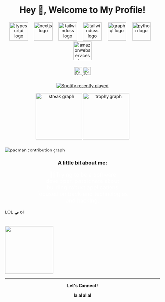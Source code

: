 <h1 align="center">Hey 👋, Welcome to My Profile!</h1>

### 

<div align="center">
  <!-- Tecnologias que você usa -->
  <img src="https://skillicons.dev/icons?i=ts" height="60" alt="typescript logo" />
  <img width="12" />
  <img src="https://skillicons.dev/icons?i=javascript" height="60" alt="nextjs logo" />
  <img width="12" />
  <img src="https://skillicons.dev/icons?i=tailwind" height="60" alt="tailwindcss logo" />
  <img width="12" />
  <img src="https://skillicons.dev/icons?i=php" height="60" alt="tailwindcss logo" />
  <img width="12" />
  <img src="https://skillicons.dev/icons?i=react" height="60" alt="graphql logo" />
  <img width="12" />
  <img src="https://skillicons.dev/icons?i=py" height="60" alt="python logo" />
  <img width="12" />
  <img src="https://skillicons.dev/icons?i=java" height="60" alt="amazonwebservices logo" />
</div>

### 

<div align="center">
  <a href="https://discord.com/users/pawsbny_" target="_blank">
    <img src="https://img.shields.io/static/v1?message=Discord&logo=discord&label=&color=7289DA&logoColor=white&style=for-the-badge" height="25" alt="Discord" />
  </a>
  <a href="https://dev.to/mateusjesus" target="_blank">
    <img src="https://img.shields.io/static/v1?message=Dev.to&logo=dev.to&label=&color=0A0A0A&logoColor=white&style=for-the-badge" height="25" alt="Dev.to" />
  </a>
</div>

###
<div align="center">
  <a href="https://open.spotify.com/user/jesusmateusmst">
    <img src="https://spotify-recently-played-readme.vercel.app/api?user=jesusmateusmst&count=5" alt="Spotify recently played"  />
  </a>
</div>

<br/>
<div align="center">
  <!-- Streak stats e Trophy -->
   <img src="https://streak-stats.demolab.com?user=Yrozxm&locale=en&mode=daily&theme=dracula&hide_border=false&border_radius=5&order=3" height="150" alt="streak graph" />
  <img src="https://github-profile-trophy.vercel.app?username=mateusjesus&theme=dracula&column=-1&row=1&margin-w=8&margin-h=8&no-bg=false&no-frame=false&order=4" height="150" alt="trophy graph"/>
</div>

###

<picture>
  <source media="(prefers-color-scheme: dark)" srcset="https://raw.githubusercontent.com/mateusjesus/mateusjesus/output/pacman-contribution-graph-dark.svg">
  <source media="(prefers-color-scheme: light)" srcset="https://raw.githubusercontent.com/mateusjesus/mateusjesus/output/pacman-contribution-graph.svg">
  <img alt="pacman contribution graph" src="https://raw.githubusercontent.com/mateusjesus/mateusjesus/output/pacman-contribution-graph.svg">
</picture>

###

<h3 align="center">A little bit about me:</h3>

<div align="center">
  <p style="color: white; font-size: 18px; width: 60%; text-align: center;">
   👨‍💻Trying to be a software developer, passionate about building robust applications focused on back-end technologies and hacking.
  </p>
</div>
<div>
  <p>LOL 🛹 oi</p>
</div>
<br clear="center">

<img align="center" height="156" src="https://i.pinimg.com/originals/fa/30/03/fa3003626b296c420d7dd7e37f794293.gif"  />

---

<p align="center">
  <strong>Let's Connect!</strong>
</p>
<p align ="center"> 
<Strong> la al al al </Strong>
</p>
